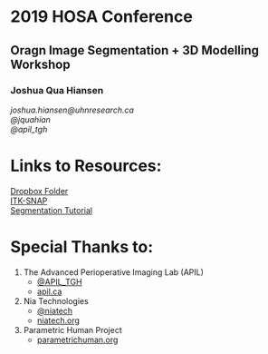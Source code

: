 # 2019 HOSA Conference
## Oragn Image Segmentation + 3D Modelling Workshop

### Joshua Qua Hiansen

_joshua.hiansen@uhnresearch.ca_  
_@jquahian_  
_@apil_tgh_  

# Links to Resources:  
[Dropbox Folder](https://www.dropbox.com/sh/h2j806a19g1i2ja/AAD94im0hYKLSRnEhbDLtmk3a?dl=0)  
[ITK-SNAP](http://www.itksnap.org/pmwiki/pmwiki.php?n=Downloads.SNAP3)  
[Segmentation Tutorial](https://www.youtube.com/watch?v=P44m3MZuv5A)

# Special Thanks to:

1. The Advanced Perioperative Imaging Lab (APIL)
	* [@APIL_TGH](https://twitter.com/apil_tgh)  
	* [apil.ca](http://apil.ca/)  
2. Nia Technologies
	* [@niatech](https://twitter.com/niatech)  
	* [niatech.org](https://niatech.org/)  
3. Parametric Human Project
	* [parametrichuman.org](https://parametrichuman.org/)
